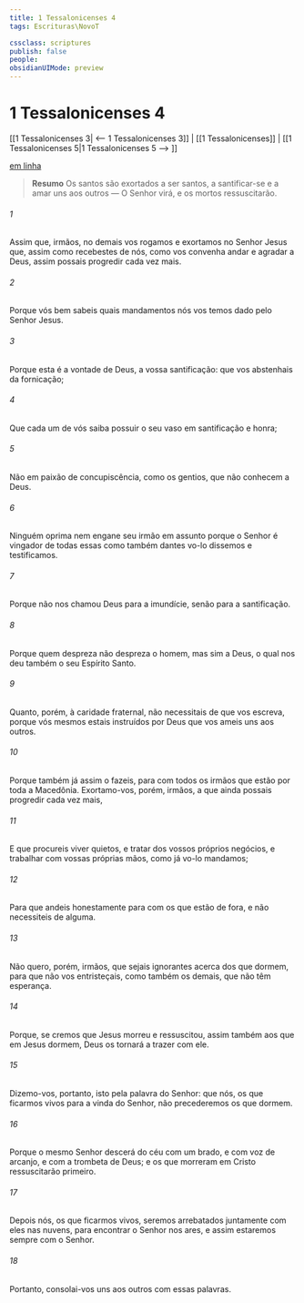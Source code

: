 ```yaml
---
title: 1 Tessalonicenses 4
tags: Escrituras\NovoT

cssclass: scriptures
publish: false
people:
obsidianUIMode: preview
---
```


# 1 Tessalonicenses 4
[[1 Tessalonicenses 3| <-- 1 Tessalonicenses 3]] | [[1 Tessalonicenses]] | [[1 Tessalonicenses 5|1 Tessalonicenses 5 --> ]]

[em linha](https://churchofjesuschrist.org/study/scriptures/nt/1-thes/4?lang=por)

> __Resumo__
Os santos são exortados a ser santos, a santificar-se e a amar uns aos outros — O Senhor virá, e os mortos ressuscitarão.

###### 1 
Assim que, irmãos, no demais vos rogamos e exortamos no Senhor Jesus que, assim como recebestes de nós, como vos convenha andar e agradar a Deus, assim  possais progredir cada vez mais.

###### 2 
Porque vós bem sabeis quais mandamentos nós vos temos dado pelo Senhor Jesus.

###### 3 
Porque esta é a vontade de Deus, a vossa santificação: que vos abstenhais da fornicação;

###### 4 
Que cada um de vós saiba possuir o seu vaso em santificação e honra;

###### 5 
Não em paixão de concupiscência, como os gentios, que não conhecem a Deus.

###### 6 
Ninguém oprima nem engane seu irmão em assunto  porque o Senhor é vingador de todas essas  como também  dantes vo-lo dissemos e testificamos.

###### 7 
Porque não nos chamou Deus para a imundície, senão para a santificação.

###### 8 
Porque quem despreza  não despreza o homem, mas sim a Deus, o qual nos deu também o seu Espírito Santo.

###### 9 
Quanto, porém, à caridade fraternal, não necessitais de que vos escreva, porque  vós mesmos estais instruídos por Deus que vos ameis uns aos outros.

###### 10 
Porque também já assim o fazeis, para com todos os irmãos que estão por toda a Macedônia. Exortamo-vos, porém, irmãos, a que ainda  possais progredir cada vez mais,

###### 11 
E que procureis viver quietos, e tratar dos vossos próprios negócios, e trabalhar com vossas próprias mãos, como já vo-lo mandamos;

###### 12 
Para que andeis honestamente para com os que estão de fora, e não necessiteis de  alguma.

###### 13 
Não quero, porém, irmãos, que sejais ignorantes acerca dos que  dormem, para que não vos entristeçais, como também os demais, que não têm esperança.

###### 14 
Porque, se cremos que Jesus morreu e ressuscitou, assim também aos que em Jesus dormem, Deus os tornará a trazer com ele.

###### 15 
Dizemo-vos, portanto, isto pela palavra do Senhor: que nós, os que ficarmos vivos para a vinda do Senhor, não precederemos os que dormem.

###### 16 
Porque o mesmo Senhor descerá do céu com um brado, e com voz de arcanjo, e com a trombeta de Deus; e os que morreram em Cristo ressuscitarão primeiro.

###### 17 
Depois nós, os que ficarmos vivos, seremos arrebatados juntamente com eles nas nuvens, para encontrar o Senhor nos ares, e assim estaremos sempre com o Senhor.

###### 18 
Portanto, consolai-vos uns aos outros com essas palavras.

